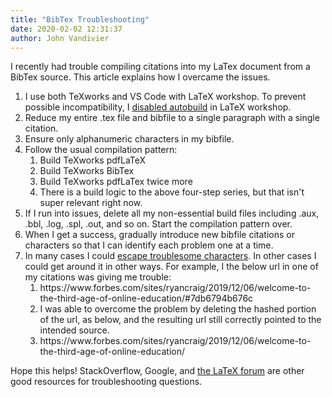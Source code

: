 ```yaml
---
title: "BibTex Troubleshooting"
date: 2020-02-02 12:31:37
author: John Vandivier
---
```




<!-- wp:paragraph -->
<p>I recently had trouble compiling citations into my LaTex document from a BibTex source. This article explains how I overcame the issues.</p>
<!-- /wp:paragraph -->

<!-- wp:list {\"ordered\":true} -->
<ol><li>I use both TeXworks and VS Code with LaTeX workshop. To prevent possible incompatibility, I <a href=\"https://github.com/James-Yu/LaTeX-Workshop/wiki/Compile#auto-build-latex\">disabled autobuild</a> in LaTeX workshop.</li><li>Reduce my entire .tex file and bibfile to a single paragraph with a single citation.</li><li>Ensure only alphanumeric characters in my bibfile.</li><li>Follow the usual compilation pattern:<ol><li>Build TeXworks pdfLaTeX</li><li>Build TeXworks BibTex</li><li>Build TeXworks pdfLaTex twice more</li><li>There is a build logic to the above four-step series, but that isn't super relevant right now.</li></ol></li><li>If I run into issues, delete all my non-essential build files including .aux, .bbl, .log, .spl, .out, and so on. Start the compilation pattern over.</li><li>When I get a success, gradually introduce new bibfile citations or characters so that I can identify each problem one at a time.</li><li>In many cases I could <a href=\"https://github.com/Vandivier/research-dissertation-case-for-alt-ed/commit/8a2bea9d5e819f8ad65a487f159c5cfc6774f8e9\">escape troublesome characters</a>. In other cases I could get around it in other ways. For example, I the below url in one of my citations was giving me trouble:<ol><li> https://www.forbes.com/sites/ryancraig/2019/12/06/welcome-to-the-third-age-of-online-education/#7db6794b676c </li><li>I was able to overcome the problem by deleting the hashed portion of the url, as below, and the resulting url still correctly pointed to the intended source.</li><li> https://www.forbes.com/sites/ryancraig/2019/12/06/welcome-to-the-third-age-of-online-education/</li></ol></li></ol>
<!-- /wp:list -->

<!-- wp:paragraph -->
<p>Hope this helps! StackOverflow, Google, and <a href=\"https://latex.org/forum/viewtopic.php?t=5287\">the LaTeX forum</a> are other good resources for troubleshooting questions.</p>
<!-- /wp:paragraph -->